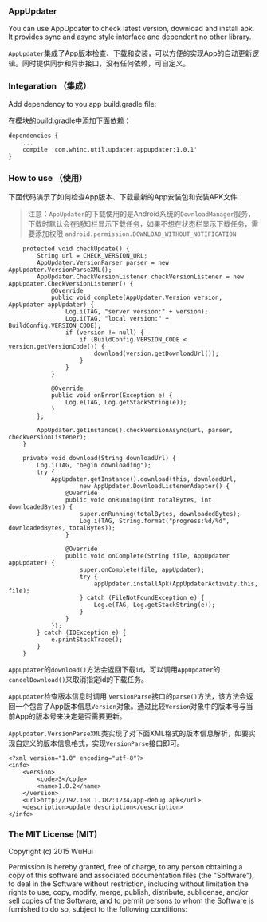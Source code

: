### AppUpdater

You can use AppUpdater to check latest version, download and install apk. It provides sync and async style interface and dependent no other library.

`AppUpdater`集成了App版本检查、下载和安装，可以方便的实现App的自动更新逻辑。同时提供同步和异步接口，没有任何依赖，可自定义。

### Integaration （集成）

Add dependency to you app build.gradle file:

在模块的build.gradle中添加下面依赖：

```
dependencies {
    ...
    compile 'com.whinc.util.updater:appupdater:1.0.1'
}
```

### How to use （使用）

下面代码演示了如何检查App版本、下载最新的App安装包和安装APK文件：

>注意：`AppUpdater`的下载使用的是Android系统的`DownloadManager`服务，下载时默认会在通知栏显示下载任务，如果不想在状态栏显示下载任务，需要添加权限 `android.permission.DOWNLOAD_WITHOUT_NOTIFICATION`

```
    protected void checkUpdate() {
        String url = CHECK_VERSION_URL;
        AppUpdater.VersionParser parser = new AppUpdater.VersionParseXML();
        AppUpdater.CheckVersionListener checkVersionListener = new AppUpdater.CheckVersionListener() {
            @Override
            public void complete(AppUpdater.Version version, AppUpdater appUpdater) {
                Log.i(TAG, "server version:" + version);
                Log.i(TAG, "local version:" + BuildConfig.VERSION_CODE);
                if (version != null) {
                    if (BuildConfig.VERSION_CODE < version.getVersionCode()) {
                        download(version.getDownloadUrl());
                    }
                }
            }

            @Override
            public void onError(Exception e) {
                Log.e(TAG, Log.getStackString(e));
            }
        };

        AppUpdater.getInstance().checkVersionAsync(url, parser, checkVersionListener);
    }

    private void download(String downloadUrl) {
        Log.i(TAG, "begin downloading");
        try {
            AppUpdater.getInstance().download(this, downloadUrl,
                    new AppUpdater.DownloadListenerAdapter() {
                @Override
                public void onRunning(int totalBytes, int downloadedBytes) {
                    super.onRunning(totalBytes, downloadedBytes);
                    Log.i(TAG, String.format("progress:%d/%d", downloadedBytes, totalBytes));
                }

                @Override
                public void onComplete(String file, AppUpdater appUpdater) {
                    super.onComplete(file, appUpdater);
                    try {
                        appUpdater.installApk(AppUpdaterActivity.this, file);
                    } catch (FileNotFoundException e) {
                        Log.e(TAG, Log.getStackString(e));
                    }
                }
            });
        } catch (IOException e) {
            e.printStackTrace();
        }
    }
```

`AppUpdater`的`download()`方法会返回下载`id`，可以调用`AppUpdater`的`cancelDownload()`来取消指定id的下载任务。

`AppUpdater`检查版本信息时调用 `VersionParse`接口的`parse()`方法，该方法会返回一个包含了App版本信息`Version`对象。通过比较`Version`对象中的版本号与当前App的版本号来决定是否需要更新。

`AppUpdater.VersionParseXML`类实现了对下面XML格式的版本信息解析，如要实现自定义的版本信息格式，实现`VersionParse`接口即可。

```
<?xml version="1.0" encoding="utf-8"?>
<info>
	<version>
		<code>3</code>
		<name>1.0.2</name>
	</version>
	<url>http://192.168.1.182:1234/app-debug.apk</url>
	<description>update description</description>
</info>
```

### The MIT License (MIT)

Copyright (c) 2015 WuHui

Permission is hereby granted, free of charge, to any person obtaining a copy of this software and associated documentation files (the "Software"), to deal in the Software without restriction, including without limitation the rights to use, copy, modify, merge, publish, distribute, sublicense, and/or sell copies of the Software, and to permit persons to whom the Software is furnished to do so, subject to the following conditions:

